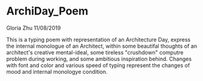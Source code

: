 # ArchiDay_Poem

Gloria Zhu 11/08/2019

This is a typing poem with representation of an Architecture Day, express the internal monologue of an Architect, within some beautifal thoughts of an architect's creative mental-ideal, some tireless "crushdown" computre problem during working, and some ambitious inspiration behind. Changes with font and color and various speed of typing represent the changes of mood and internal monologye condition.
